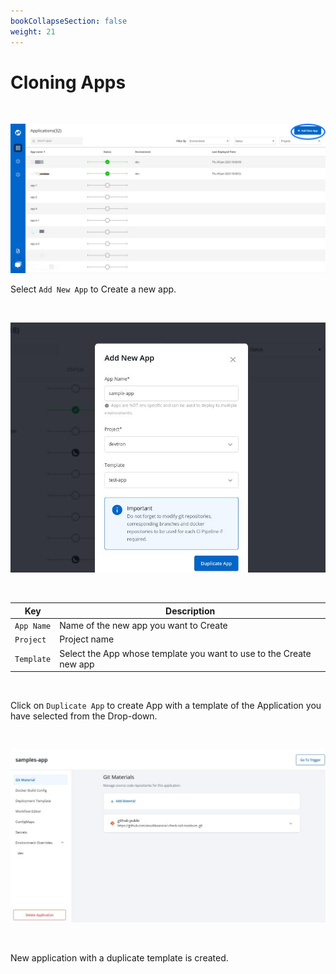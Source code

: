 ```yaml
---
bookCollapseSection: false
weight: 21
---
```


# Cloning Apps

<br>

![Cloning Apps](./d1.JPG "Duplicate Templates")


Select `Add New App` to Create a new app.

<br />

![Cloning Apps](../clone_app1.jpg "Duplicate Templates")

<br />

Key | Description
---- | -----
`App Name` | Name of the new app you want to Create
`Project` | Project name
`Template` | Select the App whose template you want to use to the Create new app

<br />


Click on `Duplicate App` to create App with a template of the Application you have selected from the Drop-down.

<br />

![Cloning Apps](../clone-app2.jpg "Duplicate Templates")

<br />

New application with a duplicate template is created.

